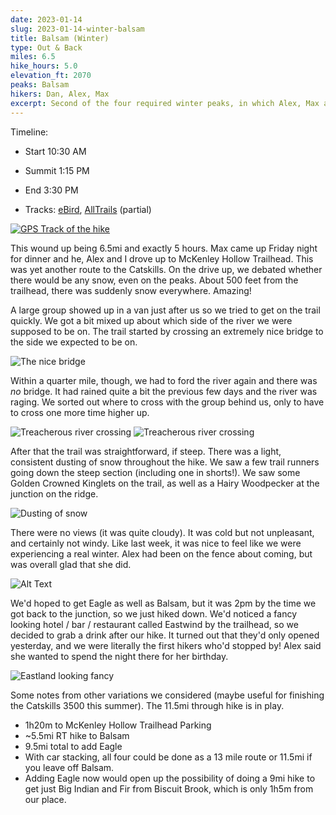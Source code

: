 ```yaml
---
date: 2023-01-14
slug: 2023-01-14-winter-balsam
title: Balsam (Winter)
type: Out & Back
miles: 6.5
hike_hours: 5.0
elevation_ft: 2070
peaks: Balsam
hikers: Dan, Alex, Max
excerpt: Second of the four required winter peaks, in which Alex, Max and I become the very first customers at the Eastwind bar.
---
```


Timeline:

- Start 10:30 AM
- Summit 1:15 PM
- End 3:30 PM

- Tracks: [eBird](https://ebird.org/checklist/S126143226), [AllTrails] (partial)

[![GPS Track of the hike]({{site.baseurl}}/assets/2023-01-14-winter-balsam/track.png)]({{site.baseurl}}/map/?hike=2023-01-14-winter-balsam)

This wound up being 6.5mi and exactly 5 hours. Max came up Friday night for dinner and he, Alex and I drove up to McKenley Hollow Trailhead. This was yet another route to the Catskills. On the drive up, we debated whether there would be any snow, even on the peaks. About 500 feet from the trailhead, there was suddenly snow everywhere. Amazing!

A large group showed up in a van just after us so we tried to get on the trail quickly. We got a bit mixed up about which side of the river we were supposed to be on. The trail started by crossing an extremely nice bridge to the side we expected to be on.

![The nice bridge]({{site.baseurl}}/assets/2023-01-14-winter-balsam/nice-bridge.jpeg)

Within a quarter mile, though, we had to ford the river again and there was _no_ bridge. It had rained quite a bit the previous few days and the river was raging. We sorted out where to cross with the group behind us, only to have to cross one more time higher up.

![Treacherous river crossing]({{site.baseurl}}/assets/2023-01-14-winter-balsam/treacherous-river1.jpeg)
![Treacherous river crossing]({{site.baseurl}}/assets/2023-01-14-winter-balsam/treacherous-river2.jpeg)

After that the trail was straightforward, if steep. There was a light, consistent dusting of snow throughout the hike. We saw a few trail runners going down the steep section (including one in shorts!). We saw some Golden Crowned Kinglets on the trail, as well as a Hairy Woodpecker at the junction on the ridge.

![Dusting of snow]({{site.baseurl}}/assets/2023-01-14-winter-balsam/frozen-waterfall.jpeg)

There were no views (it was quite cloudy). It was cold but not unpleasant, and certainly not windy. Like last week, it was nice to feel like we were experiencing a real winter. Alex had been on the fence about coming, but was overall glad that she did.

![Alt Text]({{site.baseurl}}/assets/2023-01-14-winter-balsam/summit-no-view.jpeg)

We'd hoped to get Eagle as well as Balsam, but it was 2pm by the time we got back to the junction, so we just hiked down. We'd noticed a fancy looking hotel / bar / restaurant called Eastwind by the trailhead, so we decided to grab a drink after our hike. It turned out that they'd only opened yesterday, and we were literally the first hikers who'd stopped by! Alex said she wanted to spend the night there for her birthday.

![Eastland looking fancy]({{site.baseurl}}/assets/2023-01-14-winter-balsam/eastland.jpeg)

Some notes from other variations we considered (maybe useful for finishing the Catskills 3500 this summer). The 11.5mi through hike is in play.

- 1h20m to McKenley Hollow Trailhead Parking
- ~5.5mi RT hike to Balsam
- 9.5mi total to add Eagle
- With car stacking, all four could be done as a 13 mile route or 11.5mi if you leave off Balsam.
- Adding Eagle now would open up the possibility of doing a 9mi hike to get just Big Indian and Fir from Biscuit Brook, which is only 1h5m from our place.

[AllTrails]: https://www.alltrails.com/explore/recording/afternoon-hike-df7f28a--382
